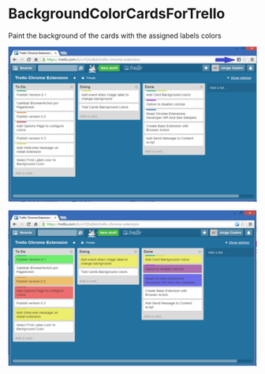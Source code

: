 # BackgroundColorCardsForTrello
Paint the background of the cards with the assigned labels colors

![Sample 1](Extension1_Sample.png?raw=true)

![Sample 2](Extension2_Sample.png?raw=true)
